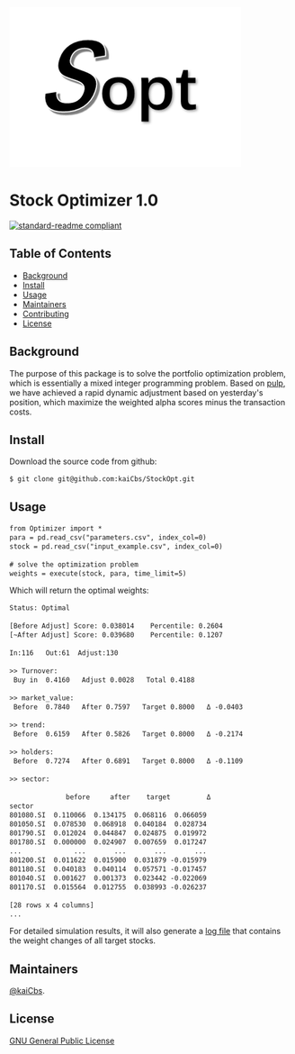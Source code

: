![Logo](resource/logo.png)

# Stock Optimizer 1.0
[![standard-readme compliant](https://img.shields.io/badge/readme%20style-standard-brightgreen.svg?style=flat-square)](https://github.com/kaiCbs/StockOpt/blob/master/README.md)

## Table of Contents

- [Background](#background)
- [Install](#install)
- [Usage](#usage)
- [Maintainers](#maintainers)
- [Contributing](#contributing)
- [License](#license)

## Background

The purpose of this package is to solve the portfolio optimization problem, which is essentially a mixed integer programming problem. Based on [pulp](https://pypi.org/project/PuLP/), we have achieved a rapid dynamic adjustment based on yesterday's position, which maximize the weighted alpha scores minus the transaction costs.


## Install


Download the source code from github:

    $ git clone git@github.com:kaiCbs/StockOpt.git
    
## Usage

```
from Optimizer import *
para = pd.read_csv("parameters.csv", index_col=0) 
stock = pd.read_csv("input_example.csv", index_col=0)

# solve the optimization problem
weights = execute(stock, para, time_limit=5)  
```

Which will return the optimal weights:

```
Status: Optimal

[Before Adjust] Score: 0.038014    Percentile: 0.2604
[~After Adjust] Score: 0.039680    Percentile: 0.1207

In:116	 Out:61	 Adjust:130	

>> Turnover:    
 Buy in  0.4160   Adjust 0.0028   Total 0.4188

>> market_value:
 Before  0.7840   After 0.7597   Target 0.8000   Δ -0.0403 

>> trend:
 Before  0.6159   After 0.5826   Target 0.8000   Δ -0.2174 

>> holders:
 Before  0.7274   After 0.6891   Target 0.8000   Δ -0.1109 

>> sector:

              before     after    target         Δ
sector                                           
801080.SI  0.110066  0.134175  0.068116  0.066059
801050.SI  0.078530  0.068918  0.040184  0.028734
801790.SI  0.012024  0.044847  0.024875  0.019972
801780.SI  0.000000  0.024907  0.007659  0.017247
...             ...       ...       ...       ...
801200.SI  0.011622  0.015900  0.031879 -0.015979
801180.SI  0.040183  0.040114  0.057571 -0.017457
801040.SI  0.001627  0.001373  0.023442 -0.022069
801170.SI  0.015564  0.012755  0.038993 -0.026237

[28 rows x 4 columns]
...
```

For detailed simulation results, it will also generate a [log file](resource/Fri_Jul_3_2020.log) that contains the weight changes of all target stocks.


## Maintainers

[@kaiCbs](https://github.com/kaiCbs).


## License

[GNU General Public License](resource/GNU.txt)